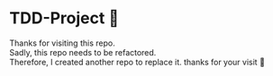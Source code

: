 # TDD-Project 🌷
Thanks for visiting this repo.<br/>
Sadly, this repo needs to be refactored. <br/>
Therefore, I created another repo to replace it.
thanks for your visit 🌸
